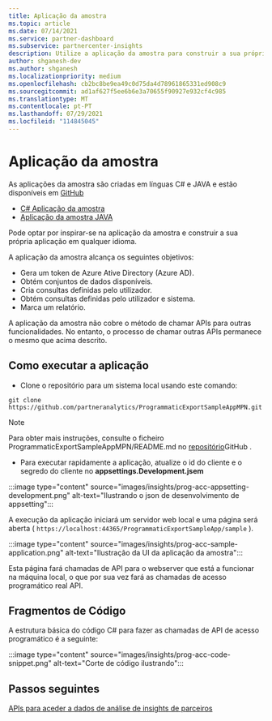 ```yaml
---
title: Aplicação da amostra
ms.topic: article
ms.date: 07/14/2021
ms.service: partner-dashboard
ms.subservice: partnercenter-insights
description: Utilize a aplicação da amostra para construir a sua própria aplicação para aceder programaticamente aos dados de insights dos parceiros.
author: shganesh-dev
ms.author: shganesh
ms.localizationpriority: medium
ms.openlocfilehash: cb2bc8be9ea49c0d75da4d78961865331ed908c9
ms.sourcegitcommit: ad1af627f5ee6b6e3a70655f90927e932cf4c985
ms.translationtype: MT
ms.contentlocale: pt-PT
ms.lasthandoff: 07/29/2021
ms.locfileid: "114845045"
---
```

# <a name="sample-application"></a>Aplicação da amostra

As aplicações da amostra são criadas em línguas C# e JAVA e estão disponíveis em [GitHub](https://github.com/partneranalytics)

- [C# Aplicação da amostra](https://github.com/partneranalytics/ProgrammaticExportSampleAppMPN)
- [Aplicação da amostra JAVA](https://github.com/partneranalytics/ProgrammaticExportSampleAppMPN_Java)

Pode optar por inspirar-se na aplicação da amostra e construir a sua própria aplicação em qualquer idioma.

A aplicação da amostra alcança os seguintes objetivos:

- Gera um token de Azure Ative Directory (Azure AD).
- Obtém conjuntos de dados disponíveis.
- Cria consultas definidas pelo utilizador.
- Obtém consultas definidas pelo utilizador e sistema.
- Marca um relatório.

A aplicação da amostra não cobre o método de chamar APIs para outras funcionalidades. No entanto, o processo de chamar outras APIs permanece o mesmo que acima descrito.

## <a name="how-to-run-the-application"></a>Como executar a aplicação

- Clone o repositório para um sistema local usando este comando:

```cli
git clone https://github.com/partneranalytics/ProgrammaticExportSampleAppMPN.git
```

> [!Note]
> Para obter mais instruções, consulte o ficheiro ProgrammaticExportSampleAppMPN/README.md no [repositório](https://github.com/partneranalytics/ProgrammaticExportSampleAppMPN_Java)GitHub .

- Para executar rapidamente a aplicação, atualize o id do cliente e o segredo do cliente no **appsettings.Development.jsem**

:::image type="content" source="images/insights/prog-acc-appsetting-development.png" alt-text="Ilustrando o json de desenvolvimento de appsetting":::

A execução da aplicação iniciará um servidor web local e uma página será aberta ( `https://localhost:44365/ProgrammaticExportSampleApp/sample` ).
  
:::image type="content" source="images/insights/prog-acc-sample-application.png" alt-text="Ilustração da UI da aplicação da amostra":::

Esta página fará chamadas de API para o webserver que está a funcionar na máquina local, o que por sua vez fará as chamadas de acesso programático real API.

## <a name="code-snippets"></a>Fragmentos de Código

A estrutura básica do código C# para fazer as chamadas de API de acesso programático é a seguinte:
 
:::image type="content" source="images/insights/prog-acc-code-snippet.png" alt-text="Corte de código ilustrando":::

## <a name="next-steps"></a>Passos seguintes

[APIs para aceder a dados de análise de insights de parceiros](insights-programmatic-analytics-available-api.md)
